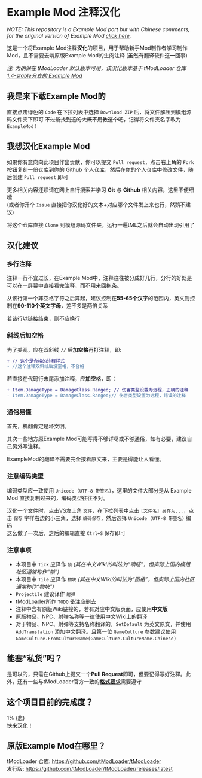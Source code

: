 ﻿# Example Mod 注释汉化

*NOTE: This repository is a Example Mod port but with Chinese comments, for the original version of Example Mod [click here](https://github.com/tModLoader/tModLoader).*

这是一个将Example Mod注释**汉化**的项目，用于帮助新手Mod制作者学习制作Mod，且不需要去啃原版Example Mod的生肉注释 (~~虽然有翻译软件这一回事~~)

*注: 为确保在 tModLoader 默认版本可用，该汉化版本基于 tModLoader 仓库 [1.4-stable分支的 Example Mod](https://github.com/tModLoader/tModLoader/tree/1.4-stable/ExampleMod)*

## 我是来下载Example Mod的
直接点击绿色的 `Code` 在下拉列表中选择 `Download ZIP` 后，将文件解压到模组源码文件夹下即可 ~~不过能找到这的大概不用教这个吧~~，记得将文件夹名字改为 `ExampleMod` !

## 我想汉化Example Mod
如果你有意向向此项目作出贡献，你可以提交 `Pull request`，点击右上角的 `Fork` 按钮复刻一份仓库到你的 Github 个人仓库，然后在你的个人仓库中修改文件，随后创建 `Pull request` 即可

更多相关内容还烦请在网上自行搜索并学习 **Git** 与 **Github** 相关内容，这里不便细嗦  
(或者你开个 `Issue` 直接把你汉化好的文本+对应哪个文件发上来也行，然鹅不建议)

将这个仓库直接 `Clone` 到模组源码文件夹，运行一遍tML之后就会自动出现引用了

## 汉化建议
### 多行注释
注释一行不宜过长，在Example Mod中，注释往往被分成好几行，分行的好处是可以在一屏幕中直接看完注释，而不用来回拖条。

从该行第一个非空格字符之后算起，建议控制在**55-65个汉字**的范围内，英文则控制在**90-110个英文字母**，差不多是两倍关系

若该行以[链接](README.md)结束，则不应换行

### 斜线后加空格
为了美观，应在双斜线 `//` 后**加空格**再打注释，即:
```diff
+ // 这个是合格的注释样式
- //这个注释双斜线后没空格，不合格
```

若直接在代码行末尾添加注释，应**加空格**，即：

```diff
+ Item.DamageType = DamageClass.Ranged; // 伤害类型设置为远程，正确的注释
- Item.DamageType = DamageClass.Ranged;// 伤害类型设置为远程，错误的注释
```

### 通俗易懂
首先，机翻肯定是坏文明。

其次一些地方原Example Mod可能写得不够详尽或不够通俗，如有必要，建议自己另外写注释。

ExampleMod的翻译不需要完全按着原文来，主要是得能让人看懂。

### 注意编码类型
编码类型应一致使用 `Unicode (UTF-8 带签名)`，这里的文件大部分是从 Example Mod 直接复制过来的，编码类型往往不对。

汉化一个文件时，点击VS左上角 `文件`，在下拉列表中点击 `[文件名] 另存为...`，点击 `保存` 字样右边的小三角，选择 `编码保存`，然后选择 `Unicode (UTF-8 带签名)` 编码  
这么做了一次后，之后的编辑直接 `Ctrl+S` 保存即可

### 注意事项
- 本项目中 `Tick` 应译作 `帧` *(其在中文Wiki的叫法为“嘀嗒”，但实际上国内模组社区通常称作“帧”)*
- 本项目中 `Tile` 应译作 `物块` *(其在中文Wiki的叫法为“图格”，但实际上国内社区通常称作“物块”)*
- `Projectile` 建议译作 `射弹`
- tModLoader所作 `TODO` 备注应删去
- 注释中含有原版Wiki链接的，若有对应中文版页面，应使用**中文版**
- 原版物品、NPC、射弹名称等一律使用中文Wiki上的翻译
- 对于物品、NPC、射弹等支持名称翻译的，`SetDefault` 为英文原文，并使用 `AddTranslation` 添加中文翻译。且第一位 `GameCulture` 参数建议使用 `GameCulture.FromCultureName(GameCulture.CultureName.Chinese)`

## 能塞“私货”吗？
是可以的，只需在Github上提交一个**Pull Request**即可，但要记得写好注释。此外，还有一些与tModLoader官方一致的[**格式要求**](https://github.com/tModLoader/tModLoader/wiki/tModLoader-Style-Guide)需要遵守

## 这个项目目前的完成度？
1% (悲)  
快来汉化！

## 原版Example Mod在哪里？
tModLoader 仓库: https://github.com/tModLoader/tModLoader  
发行版: https://github.com/tModLoader/tModLoader/releases/latest
